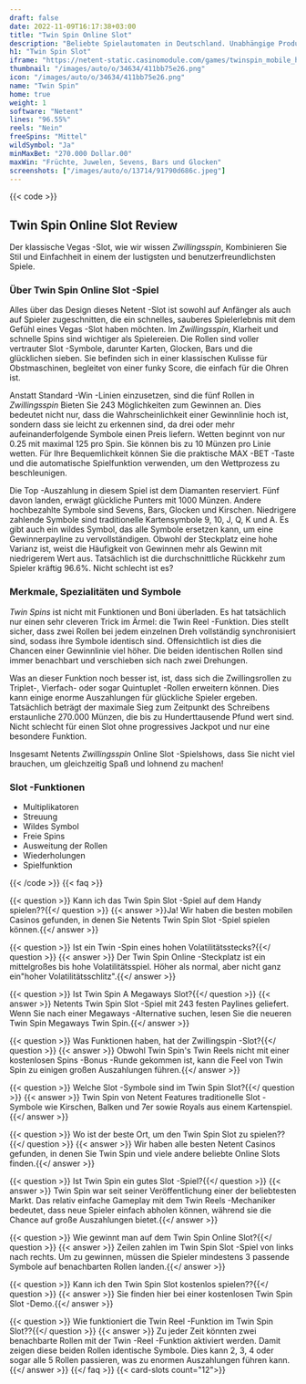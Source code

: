 ```yaml
---
draft: false
date: 2022-11-09T16:17:38+03:00
title: "Twin Spin Online Slot"
description: "Beliebte Spielautomaten in Deutschland. Unabhängige Produktbewertungen und exklusive Anmeldeangebote. Jetzt spielen!"
h1: "Twin Spin Slot"
iframe: "https://netent-static.casinomodule.com/games/twinspin_mobile_html/game/twinspin_mobile_html.xhtml?lobbyURL=https%3A%2F%2Fwww.netent.com%2Fen%2Fsection%2Fentertain%2F&server=https%3A%2F%2Fnetent-game.casinomodule.com%2F&sessId=DEMO1528964217893-90094-EUR&operatorId=default&gameId=twinspin_mobile_html&lang=en&integration=standard&keepAliveURL=&gameName=twin-spin.mobile&flashParams.bgcolor=000000&targetElement=game&staticServer=https%3A%2F%2Fnetent-static.casinomodule.com%2F"
thumbnail: "/images/auto/o/34634/411bb75e26.png"
icon: "/images/auto/o/34634/411bb75e26.png"
name: "Twin Spin"
home: true
weight: 1
software: "Netent"
lines: "96.55%"
reels: "Nein"
freeSpins: "Mittel"
wildSymbol: "Ja"
minMaxBet: "270.000 Dollar.00"
maxWin: "Früchte, Juwelen, Sevens, Bars und Glocken"
screenshots: ["/images/auto/o/13714/91790d686c.jpeg"]
---
```


{{< code >}}<h2>Twin Spin Online Slot Review</h2><p>Der klassische Vegas -Slot, wie wir wissen <em>Zwillingsspin</em>, Kombinieren Sie Stil und Einfachheit in einem der lustigsten und benutzerfreundlichsten Spiele.</p><h3>Über Twin Spin Online Slot -Spiel</h3><p>Alles über das Design dieses Netent -Slot ist sowohl auf Anfänger als auch auf Spieler zugeschnitten, die ein schnelles, sauberes Spielerlebnis mit dem Gefühl eines Vegas -Slot haben möchten. Im <em>Zwillingsspin</em>, Klarheit und schnelle Spins sind wichtiger als Spielereien. Die Rollen sind voller vertrauter Slot -Symbole, darunter Karten, Glocken, Bars und die glücklichen sieben. Sie befinden sich in einer klassischen Kulisse für Obstmaschinen, begleitet von einer funky Score, die einfach für die Ohren ist.</p><p>Anstatt Standard -Win -Linien einzusetzen, sind die fünf Rollen in <em>Zwillingsspin</em> Bieten Sie 243 Möglichkeiten zum Gewinnen an. Dies bedeutet nicht nur, dass die Wahrscheinlichkeit einer Gewinnlinie hoch ist, sondern dass sie leicht zu erkennen sind, da drei oder mehr aufeinanderfolgende Symbole einen Preis liefern. Wetten beginnt von nur 0.25 mit maximal 125 pro Spin. Sie können bis zu 10 Münzen pro Linie wetten. Für Ihre Bequemlichkeit können Sie die praktische MAX -BET -Taste und die automatische Spielfunktion verwenden, um den Wettprozess zu beschleunigen.</p><p>Die Top -Auszahlung in diesem Spiel ist dem Diamanten reserviert. Fünf davon landen, erwägt glückliche Punters mit 1000 Münzen. Andere hochbezahlte Symbole sind Sevens, Bars, Glocken und Kirschen. Niedrigere zahlende Symbole sind traditionelle Kartensymbole 9, 10, J, Q, K und A. Es gibt auch ein wildes Symbol, das alle Symbole ersetzen kann, um eine Gewinnerpayline zu vervollständigen. Obwohl der Steckplatz eine hohe Varianz ist, weist die Häufigkeit von Gewinnen mehr als Gewinn mit niedrigerem Wert aus. Tatsächlich ist die durchschnittliche Rückkehr zum Spieler kräftig 96.6%. Nicht schlecht ist es?</p><h3>Merkmale, Spezialitäten und Symbole</h3><p><em>Twin Spins</em> ist nicht mit Funktionen und Boni überladen. Es hat tatsächlich nur einen sehr cleveren Trick im Ärmel: die Twin Reel -Funktion. Dies stellt sicher, dass zwei Rollen bei jedem einzelnen Dreh vollständig synchronisiert sind, sodass ihre Symbole identisch sind. Offensichtlich ist dies die Chancen einer Gewinnlinie viel höher. Die beiden identischen Rollen sind immer benachbart und verschieben sich nach zwei Drehungen.</p><p>Was an dieser Funktion noch besser ist, ist, dass sich die Zwillingsrollen zu Triplet-, Vierfach- oder sogar Quintuplet -Rollen erweitern können. Dies kann einige enorme Auszahlungen für glückliche Spieler ergeben. Tatsächlich beträgt der maximale Sieg zum Zeitpunkt des Schreibens erstaunliche 270.000 Münzen, die bis zu Hunderttausende Pfund wert sind. Nicht schlecht für einen Slot ohne progressives Jackpot und nur eine besondere Funktion.</p><p>Insgesamt Netents <em>Zwillingsspin</em> Online Slot -Spielshows, dass Sie nicht viel brauchen, um gleichzeitig Spaß und lohnend zu machen!</p><h3>
Slot -Funktionen</h3><ul>
<li></span>
Multiplikatoren</li>
<li></span>
Streuung</li>
<li></span>
Wildes Symbol</li>
<li></span>
Freie Spins</li>
<li></span>
Ausweitung der Rollen</li>
<li></span>
Wiederholungen</li>
<li></span>
Spielfunktion</li></ul>
{{< /code >}}
{{< faq >}}

{{< question >}} Kann ich das Twin Spin Slot -Spiel auf dem Handy spielen??{{</ question >}}
{{< answer >}}Ja! Wir haben die besten mobilen Casinos gefunden, in denen Sie Netents Twin Spin Slot -Spiel spielen können.{{</ answer >}}

{{< question >}} Ist ein Twin -Spin eines hohen Volatilitätsstecks?{{</ question >}}
{{< answer >}} Der Twin Spin Online -Steckplatz ist ein mittelgroßes bis hohe Volatilitätsspiel. Höher als normal, aber nicht ganz ein"hoher Volatilitätsschlitz".{{</ answer >}}

{{< question >}} Ist Twin Spin A Megaways Slot?{{</ question >}}
{{< answer >}} Netents Twin Spin Slot -Spiel mit 243 festen Paylines geliefert. Wenn Sie nach einer Megaways -Alternative suchen, lesen Sie die neueren Twin Spin Megaways Twin Spin.{{</ answer >}}

{{< question >}} Was Funktionen haben, hat der Zwillingspin -Slot?{{</ question >}}
{{< answer >}} Obwohl Twin Spin's Twin Reels nicht mit einer kostenlosen Spins -Bonus -Runde gekommen ist, kann die Feel von Twin Spin zu einigen großen Auszahlungen führen.{{</ answer >}}

{{< question >}} Welche Slot -Symbole sind im Twin Spin Slot?{{</ question >}}
{{< answer >}} Twin Spin von Netent Features traditionelle Slot -Symbole wie Kirschen, Balken und 7er sowie Royals aus einem Kartenspiel.{{</ answer >}}

{{< question >}} Wo ist der beste Ort, um den Twin Spin Slot zu spielen??{{</ question >}}
{{< answer >}} Wir haben alle besten Netent Casinos gefunden, in denen Sie Twin Spin und viele andere beliebte Online Slots finden.{{</ answer >}}

{{< question >}} Ist Twin Spin ein gutes Slot -Spiel?{{</ question >}}
{{< answer >}} Twin Spin war seit seiner Veröffentlichung einer der beliebtesten Markt. Das relativ einfache Gameplay mit dem Twin Reels -Mechaniker bedeutet, dass neue Spieler einfach abholen können, während sie die Chance auf große Auszahlungen bietet.{{</ answer >}}

{{< question >}} Wie gewinnt man auf dem Twin Spin Online Slot?{{</ question >}}
{{< answer >}} Zeilen zahlen im Twin Spin Slot -Spiel von links nach rechts. Um zu gewinnen, müssen die Spieler mindestens 3 passende Symbole auf benachbarten Rollen landen.{{</ answer >}}

{{< question >}} Kann ich den Twin Spin Slot kostenlos spielen??{{</ question >}}
{{< answer >}} Sie finden hier bei einer kostenlosen Twin Spin Slot -Demo.{{</ answer >}}

{{< question >}} Wie funktioniert die Twin Reel -Funktion im Twin Spin Slot??{{</ question >}}
{{< answer >}} Zu jeder Zeit könnten zwei benachbarte Rollen mit der Twin -Reel -Funktion aktiviert werden. Damit zeigen diese beiden Rollen identische Symbole. Dies kann 2, 3, 4 oder sogar alle 5 Rollen passieren, was zu enormen Auszahlungen führen kann.{{</ answer >}}
{{</ faq >}}
{{< card-slots count="12">}}
